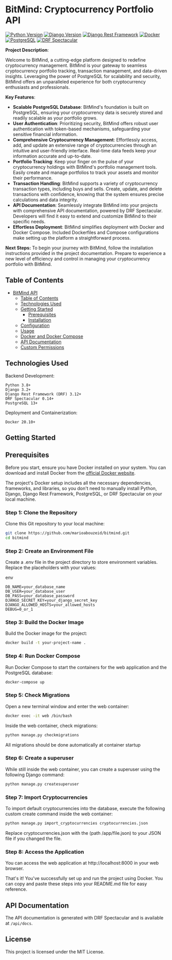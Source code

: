 # BitMind: Cryptocurrency Portfolio API


[![Python Version](https://img.shields.io/badge/Python-3.8%2B-blue.svg)](https://www.python.org/downloads/release/python-38/)
[![Django Version](https://img.shields.io/badge/Django-3.2%2B-green.svg)](https://docs.djangoproject.com/en/3.2/)
[![Django Rest Framework](https://img.shields.io/badge/Django%20Rest%20Framework-3.12%2B-orange.svg)](https://www.django-rest-framework.org/)
[![Docker](https://img.shields.io/badge/Docker-20.10%2B-blue.svg)](https://www.docker.com/)
[![PostgreSQL](https://img.shields.io/badge/PostgreSQL-13%2B-blue.svg)](https://www.postgresql.org/)
[![DRF Spectacular](https://img.shields.io/badge/DRF%20Spectacular-0.14%2B-blue.svg)](https://drf-spectacular.readthedocs.io/)


**Project Description**:

Welcome to BitMind, a cutting-edge platform designed to redefine cryptocurrency management. BitMind is your gateway to seamless cryptocurrency portfolio tracking, transaction management, and data-driven insights. Leveraging the power of PostgreSQL for scalability and security, BitMind offers an unparalleled experience for both cryptocurrency enthusiasts and professionals.

**Key Features**:

- **Scalable PostgreSQL Database**: BitMind's foundation is built on PostgreSQL, ensuring your cryptocurrency data is securely stored and readily scalable as your portfolio grows.
- **User Authentication**: Prioritizing security, BitMind offers robust user authentication with token-based mechanisms, safeguarding your sensitive financial information.
- **Comprehensive Cryptocurrency Management**: Effortlessly access, add, and update an extensive range of cryptocurrencies through an intuitive and user-friendly interface. Real-time data feeds keep your information accurate and up-to-date.
- **Portfolio Tracking**: Keep your finger on the pulse of your cryptocurrency holdings with BitMind's portfolio management tools. Easily create and manage portfolios to track your assets and monitor their performance.
- **Transaction Handling**: BitMind supports a variety of cryptocurrency transaction types, including buys and sells. Create, update, and delete transactions with confidence, knowing that the system ensures precise calculations and data integrity.
- **API Documentation**: Seamlessly integrate BitMind into your projects with comprehensive API documentation, powered by DRF Spectacular. Developers will find it easy to extend and customize BitMind to their specific needs.
- **Effortless Deployment**: BitMind simplifies deployment with Docker and Docker Compose. Included Dockerfiles and Compose configurations make setting up the platform a straightforward process.


**Next Steps:**
To begin your journey with BitMind, follow the installation instructions provided in the project documentation. Prepare to experience a new level of efficiency and control in managing your cryptocurrency portfolio with BitMind.


## Table of Contents

- [BitMind API](#bitmind)
  - [Table of Contents](#table-of-contents)
  - [Technologies Used](#technologies-used)
  - [Getting Started](#getting-started)
    - [Prerequisites](#prerequisites)
    - [Installation](#installation)
  - [Configuration](#configuration)
  - [Usage](#usage)
  - [Docker and Docker Compose](#docker-and-docker-compose)
  - [API Documentation](#api-documentation)
  - [Custom Permissions](#custom-permissions)

## Technologies Used

Backend Development:

    Python 3.8+
    Django 3.2+
    Django Rest Framework (DRF) 3.12+
    DRF Spectacular 0.14+
    PostgreSQL 13+

Deployment and Containerization:

    Docker 20.10+

## Getting Started

## Prerequisites

Before you start, ensure you have Docker installed on your system. You can download and install Docker from the [official Docker website](https://www.docker.com/get-started).

The project's Docker setup includes all the necessary dependencies, frameworks, and libraries, so you don't need to manually install Python, Django, Django Rest Framework, PostgreSQL, or DRF Spectacular on your local machine.

### Step 1: Clone the Repository

Clone this Git repository to your local machine:

```bash
git clone https://github.com/marioabouzeid/bitmind.git
cd bitmind
```

### Step 2: Create an Environment File

Create a .env file in the project directory to store environment variables. Replace the placeholders with your values:

env

    DB_NAME=your_database_name
    DB_USER=your_database_user
    DB_PASS=your_database_password
    DJANGO_SECRET_KEY=your_django_secret_key
    DJANGO_ALLOWED_HOSTS=your_allowed_hosts
    DEBUG=0_or_1

### Step 3: Build the Docker Image

Build the Docker image for the project:

```bash
docker build -t your-project-name .
```

### Step 4: Run Docker Compose

Run Docker Compose to start the containers for the web application and the PostgreSQL database:

```bash
docker-compose up
```

### Step 5: Check Migrations

Open a new terminal window and enter the web container:

```bash
docker exec -it web /bin/bash
```

Inside the web container, check migrations:

```bash
python manage.py checkmigrations
```

All migrations should be done automatically at container startup

### Step 6: Create a superuser

While still inside the web container, you can create a superuser using the following Django command:

```bash
python manage.py createsuperuser
```

### Step 7: Import Cryptocurrencies

To import default cryptocurrencies into the database, execute the following custom create command inside the web container:

```bash
python manage.py import_cryptocurrencies cryptocurrencies.json
```

Replace cryptocurrencies.json  with the (path /app/file.json) to your JSON file if you changed the file.

### Step 8: Access the Application

You can access the web application at http://localhost:8000 in your web browser.

That's it! You've successfully set up and run the project using Docker. You can copy and paste these steps into your README.md file for easy reference.

## API Documentation

The API documentation is generated with DRF Spectacular and is available at `/api/docs`.

## License

This project is licensed under the MIT License.